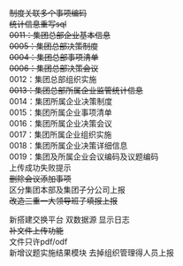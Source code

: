 ~~制度关联多个事项编码~~   
~~统计信息重写sql~~   
~~0011：集团总部企业基本信息~~   
~~0005：集团总部决策制度~~    
~~0004：集团总部事项清单~~   
~~0006：集团总部决策会议~~   
0012：集团总部组织实施    
~~0013：集团总部所属企业监管统计信息~~     
0014：集团所属企业决策制度     
0015：集团所属企业事项清单        
0016：集团所属企业决策会议      
0017：集团所属企业组织实施       
0018：集团所属企业决策详细信息   
0019：集团及所属企业会议编码及议题编码  
上传成功失败提示  
~~删除会议添加事项~~     
区分集团本部及集团子分公司上报      
~~改造三重一大领导班子填报上报~~     
     

  
新搭建交换平台 双数据源 显示日志   
~~补文件上传功能~~   
文件只许pdf/odf   
新增议题实施结果模块 
去掉组织管理得人员上报